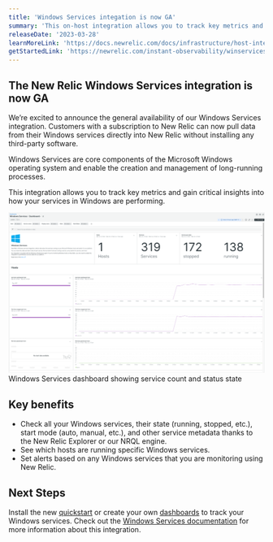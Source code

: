 ```yaml
---
title: 'Windows Services integation is now GA' 
summary: 'This on-host integration allows you to track key metrics and gain critical insights into how your services in Windows are performing.' 
releaseDate: '2023-03-28' 
learnMoreLink: 'https://docs.newrelic.com/docs/infrastructure/host-integrations/host-integrations-list/windows-services-integration/' 
getStartedLink: 'https://newrelic.com/instant-observability/winservices'
---
```

## The New Relic Windows Services integration is now GA

We’re excited to announce the general availability of our Windows Services integration. Customers with a subscription to New Relic can now pull data from their Windows services directly into New Relic without installing any third-party software.

Windows Services are core components of the Microsoft Windows operating system and enable the creation and management of long-running processes.

This integration allows you to track key metrics and gain critical insights into how your services in Windows are performing.

![Windows Services dashboard showing service count and status state](./images/Windows-Services-Dashboard-New-Relic-One.png "Windows Services dashboard showing service count and status state")
Windows Services dashboard showing service count and status state

## Key benefits
* Check all your Windows services, their state (running, stopped, etc.), start mode (auto, manual, etc.), and other service metadata thanks to the New Relic Explorer or our NRQL engine.
* See which hosts are running specific Windows services.
* Set alerts based on any Windows services that you are monitoring using New Relic.

## Next Steps
Install the new [quickstart](https://newrelic.com/instant-observability/winservices) or create your own [dashboards](https://docs.newrelic.com/docs/query-your-data/explore-query-data/dashboards/introduction-dashboards/) to track your Windows services. Check out the [Windows Services documentation](https://docs.newrelic.com/docs/infrastructure/host-integrations/host-integrations-list/windows-services-integration/) for more information about this integration.
